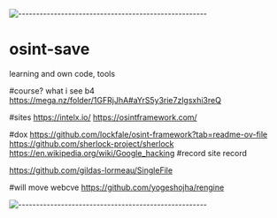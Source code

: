 ![-----------------------------------------------------](https://raw.githubusercontent.com/andreasbm/readme/master/assets/lines/aqua.png)

# osint-save
learning and own code, tools

#course? what i see b4
https://mega.nz/folder/1GFRjJhA#aYrS5y3rie7zlgsxhi3reQ

#sites
https://intelx.io/
https://osintframework.com/


#dox
https://github.com/lockfale/osint-framework?tab=readme-ov-file
https://github.com/sherlock-project/sherlock
https://en.wikipedia.org/wiki/Google_hacking
#record
site record

https://github.com/gildas-lormeau/SingleFile

#will move webcve
https://github.com/yogeshojha/rengine

![-----------------------------------------------------](https://raw.githubusercontent.com/andreasbm/readme/master/assets/lines/aqua.png)


